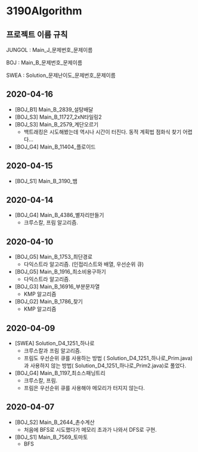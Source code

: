 # 3190Algorithm

## 프로젝트 이름 규칙

JUNGOL : Main_J\_문제번호\_문제이름

BOJ : Main_B\_문제번호\_문제이름

SWEA : Solution\_문제난이도\_문제번호\_문제이름

## 2020-04-16

- [BOJ_B1] Main_B_2839_설탕배달
- [BOJ_S3] Main_B_11727_2xN타일링2
- [BOJ_S3] Main_B_2579_계단오르기
  - 백트래킹은 시도해봤는데 역시나 시간이 터진다. 동적 계획법 점화식 찾기 어렵다...
- [BOJ_G4] Main_B_11404_플로이드

## 2020-04-15

- [BOJ_S1] Main_B_3190_뱀

## 2020-04-14

- [BOJ_G4] Main_B_4386_별자리만들기
  - 크루스칼, 프림 알고리즘.

## 2020-04-10

- [BOJ_G5] Main_B_1753_최단경로
  - 다익스트라 알고리즘. (인접리스트와 배열, 우선순위 큐)
- [BOJ_G5] Main_B_1916_최소비용구하기
  - 다익스트라 알고리즘.
- [BOJ_G3] Main_B_16916_부분문자열
  - KMP 알고리즘
- [BOJ_G2] Main_B_1786_찾기
  - KMP 알고리즘

## 2020-04-09

- [SWEA] Solution\_D4\_1251\_하나로
  - 크루스칼과 프림 알고리즘.
  - 프림도 우선순위 큐를 사용하는 방법 ( Solution\_D4\_1251\_하나로_Prim.java)과 사용하지 않는 방법( Solution\_D4\_1251\_하나로\_Prim2.java)로 풀었다.
- [BOJ_G4] Main_B_1197_최소스패닝트리
  - 크루스칼, 프림.
  - 프림은 우선순위 큐를 사용해야 메모리가 터지지 않는다.

## 2020-04-07

- [BOJ\_S2] Main_B_2644_촌수계산
  - 처음에 BFS로 시도했다가 메모리 초과가 나와서 DFS로 구현.
- [BOJ\_S1] Main_B_7569_토마토
  - BFS